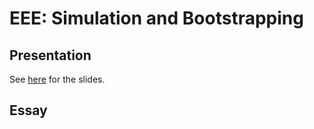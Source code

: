 # EEE: Simulation and Bootstrapping

## Presentation

See [here](https://raw.githack.com/zixuanffu/eee_simulation/main/Slides/slides.html) for the slides.

## Essay